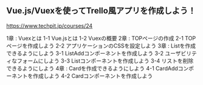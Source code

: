 ## Vue.js/Vuexを使ってTrello風アプリを作成しよう！
https://www.techpit.jp/courses/24

1章 : Vuexとは
  1-1 Vue.jsとは
  1-2 Vuexの概要
2章 : TOPページの作成
  2-1 TOPページを作成しよう
  2-2 アプリケーションのCSSを設定しよう
3章 : Listを作成できるようにしよう
  3-1 ListAddコンポーネントを作成しよう
  3-2 ユーザビリティなフォームにしよう
  3-3 Listコンポーネントを作成しよう
  3-4 リストを削除できるようにしよう
4章 : Cardを作成できるようにしよう
  4-1 CardAddコンポーネントを作成しよう
  4-2 Cardコンポーネントを作成しよう
  <!-- 4-3 カードの総数を取得しよう
5章 : ドラッグ&ドロップ機能を追加しよう
  5-1 Vue.Draggableを使おう
  5-2 Cardのドラッグ&ドロップ機能を実装しよう
  5-3 Listのドラッグ&ドロップ機能を実装しよう -->
